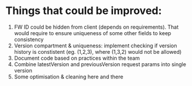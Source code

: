 # Things that could be improved:
1. FW ID could be hidden from client (depends on requirements). That would require to ensure uniqueness of some other fields to keep consistency
2. Version compartment & uniqueness: implement checking if version history is constistent (eg. (1,2,3), where (1,3,2) would not be allowed)   
3. Document code based on practices within the team
4. Combine latestVersion and previousVersion request params into single version
5. Some optimisation & cleaning here and there  
